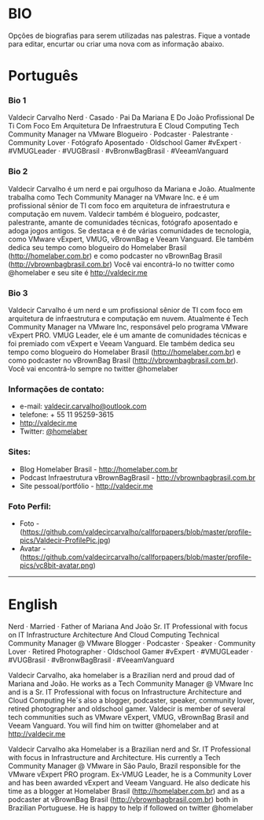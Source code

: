 # BIO
Opções de biografias para serem utilizadas nas palestras. Fique a vontade para editar, encurtar ou criar uma nova com as informação abaixo.

# Português

### Bio 1
Valdecir Carvalho
Nerd ·  Casado ·  Pai Da Mariana E  Do João 
Profissional De Ti Com Foco Em Arquitetura De Infraestrutura E Cloud Computing
Tech Community Manager na VMware
Blogueiro ·  Podcaster ·  Palestrante ·  Community Lover ·  Fotógrafo Aposentado ·  Oldschool Gamer 
#vExpert · #VMUGLeader · #VUGBrasil · #vBronwBagBrasil · #VeeamVanguard

### Bio 2
Valdecir Carvalho é um nerd e pai orgulhoso da Mariana e João.
Atualmente trabalha como Tech Community Manager na VMware Inc. e é um profissional sênior de TI com foco em arquitetura de infraestrutura e computação em nuvem.
Valdecir também é blogueiro, podcaster, palestrante, amante de comunidades técnicas, fotógrafo aposentado e adoga jogos antigos.
Se destaca e é de várias comunidades de tecnologia, como VMware vExpert, VMUG, vBrownBag e Veeam Vanguard. Ele também dedica seu tempo como blogueiro do Homelaber Brasil (http://homelaber.com.br) e como podcaster no vBrownBag Brasil (http://vbrownbagbrasil.com.br)
Você vai encontrá-lo no twitter como @homelaber e seu site é http://valdecir.me

### Bio 3
Valdecir Carvalho é um nerd e um profissional sênior de TI com foco em arquitetura de infraestrutura e computação em nuvem. Atualmente é Tech Community Manager na VMware Inc, responsável pelo programa VMware vExpert PRO. VMUG Leader, ele é um amante de comunidades técnicas e foi premiado com vExpert e Veeam Vanguard. Ele também dedica seu tempo como blogueiro do Homelaber Brasil (http://homelaber.com.br) e como podcaster no vBrownBag Brasil (http://vbrownbagbrasil.com.br). Você vai encontrá-lo sempre no twitter @homelaber

### Informações de contato:

+ e-mail: valdecir.carvalho@outlook.com
+ telefone: + 55 11 95259-3615
+ http://valdecir.me
+ Twitter: [@homelaber](https://twitter.com/homelaber)


### Sites:

+ Blog Homelaber Brasil - http://homelaber.com.br
+ Podcast Infraestrutura vBrownBagBrasil - http://vbrownbagbrasil.com.br
+ Site pessoal/portfólio - http://valdecir.me

### Foto Perfil:

+ Foto - (https://github.com/valdecircarvalho/callforpapers/blob/master/profile-pics/Valdecir-ProfilePic.jpg)
+ Avatar - (https://github.com/valdecircarvalho/callforpapers/blob/master/profile-pics/vc8bit-avatar.png)


---

# English

Nerd · Married · Father of Mariana And João
Sr. IT Professional with focus on IT Infrastructure Architecture And Cloud Computing
Technical Community Manager @ VMware
Blogger · Podcaster · Speaker · Community Lover · Retired Photographer · Oldschool Gamer
#vExpert · #VMUGLeader · #VUGBrasil · #vBronwBagBrasil · #VeeamVanguard


Valdecir Carvalho, aka homelaber is  a Brazilian nerd and proud dad of Mariana and João. 
He works as a Tech Community Manager @ VMware Inc and is a Sr. IT Professional with focus on Infrastructure Architecture and Cloud Computing
He´s also a blogger, podcaster, speaker, community lover, retired photographer and oldschool gamer. 
Valdecir is member of several tech communities such as VMware vExpert, VMUG, vBrownBag Brasil and Veeam Vanguard.
You will find him on twitter @homelaber and at http://valdecir.me


Valdecir Carvalho aka Homelaber is a Brazilian nerd and Sr. IT Professional with focus in Infrastructure and Architecture. His currently a Tech Community Manager @ VMware in São Paulo, Brazil responsible for the VMware vExpert PRO program. Ex-VMUG Leader, he is a Community Lover and has been awarded vExpert  and Veeam Vanguard. He also dedicate his time as a blogger at Homelaber Brasil (http://homelaber.com.br) and as a podcaster at vBrownBag Brasil (http://vbrownbagbrasil.com.br) both in Brazilian Portuguese. He is happy to help if followed on twitter @homelaber

